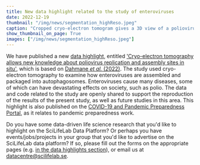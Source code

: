 ```yaml
---
title: New data highlight related to the study of enteroviruses
date: 2022-12-19
thumbnail: "/img/news/segmentation_highReso.jpeg"
caption: "Cropped cryo-electron tomogram gives a 3D view of a poliovirus-infected."
show_thumbnail_on_page: True
images: ["/img/news/segmentation_highReso.jpeg"]
---
```


We have published a new [data highlight](/highlights/), entitled ['Cryo-electron tomography allows new knowledge about poliovirus replication and assembly sites in situ'](/highlights/poliovirus_replication/), which is based on [Dahmane *et al.* (2022)](https://doi.org/10.1038/s41467-022-33483-7). The study used cryo-electron tomography to examine how enteroviruses are assembled and packaged into autophagosomes. Enteroviruses cause many diseases, some of which can have devastating effects on society, such as polio. The data and code related to the study are openly shared to support the reproduction of the results of the present study, as well as future studies in this area. This highlight is also published on the [COVID-19 and Pandemic Preparedness Portal](https://www.covid19dataportal.se/), as it relates to pandemic preparedness work.

Do you have some data-driven life science research that you'd like to highlight on the SciLifeLab Data Platform? Or perhaps you have events/jobs/projects in your group that you'd like to advertise on the SciLifeLab data platform? If so, please fill out the forms on the appropriate pages (e.g. [in the data highlights section](/highlights/)), or email us at datacentre@scilifelab.se.
